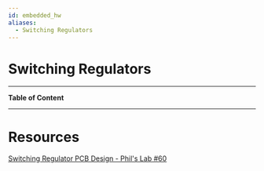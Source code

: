 ```yaml
---
id: embedded_hw
aliases:
  - Switching Regulators
---
```


# Switching Regulators

---

**Table of Content**

---

# Resources

[Switching Regulator PCB Design - Phil's Lab #60](https://youtu.be/AmfLhT5SntE?si=tW9mI-T2FU85oE-H)
